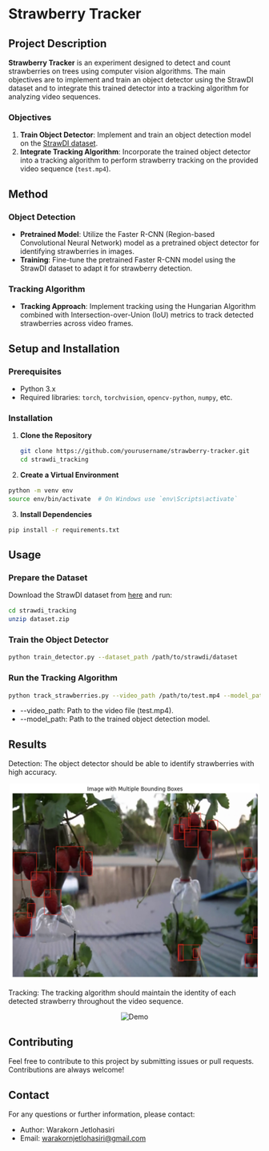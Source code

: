 # Strawberry Tracker

## Project Description

**Strawberry Tracker** is an experiment designed to detect and count strawberries on trees using computer vision algorithms. The main objectives are to implement and train an object detector using the StrawDI dataset and to integrate this trained detector into a tracking algorithm for analyzing video sequences.

### Objectives

1. **Train Object Detector**: Implement and train an object detection model on the [StrawDI dataset](https://strawdi.github.io/).
2. **Integrate Tracking Algorithm**: Incorporate the trained object detector into a tracking algorithm to perform strawberry tracking on the provided video sequence (`test.mp4`).

## Method

### Object Detection

- **Pretrained Model**: Utilize the Faster R-CNN (Region-based Convolutional Neural Network) model as a pretrained object detector for identifying strawberries in images.
- **Training**: Fine-tune the pretrained Faster R-CNN model using the StrawDI dataset to adapt it for strawberry detection.

### Tracking Algorithm

- **Tracking Approach**: Implement tracking using the Hungarian Algorithm combined with Intersection-over-Union (IoU) metrics to track detected strawberries across video frames.

## Setup and Installation

### Prerequisites

- Python 3.x
- Required libraries: `torch`, `torchvision`, `opencv-python`, `numpy`, etc.

### Installation

1. **Clone the Repository**

   ```bash
   git clone https://github.com/yourusername/strawberry-tracker.git
   cd strawdi_tracking
   ```
2. **Create a Virtual Environment**

  ```bash
  python -m venv env
  source env/bin/activate  # On Windows use `env\Scripts\activate`
  ```

3. **Install Dependencies**

  ```bash
  pip install -r requirements.txt
  ```

## Usage
### Prepare the Dataset

Download the StrawDI dataset from [here](https://drive.google.com/file/d/1elFB-q9dgPbfnleA7qIrTb96Qsli8PZl/view) and run:

  ```bash
  cd strawdi_tracking
  unzip dataset.zip
  ```
  
### Train the Object Detector

  ```bash
  python train_detector.py --dataset_path /path/to/strawdi/dataset
  ```

### Run the Tracking Algorithm

  ```bash
  python track_strawberries.py --video_path /path/to/test.mp4 --model_path /path/to/trained/model
  ```

- --video_path: Path to the video file (test.mp4).
- --model_path: Path to the trained object detection model.

## Results
Detection: The object detector should be able to identify strawberries with high accuracy.

<div align="center">
  <img src="https://github.com/Warajet/strawdi_tracking/blob/main/straw_di_detection_output.png" width="500" alt="Demo" />
</div>

Tracking: The tracking algorithm should maintain the identity of each detected strawberry throughout the video sequence.

<div align="center">
  <img src="https://github.com/Warajet/strawdi_tracking/blob/main/straw_di_tracking_output.gif" width="500" alt="Demo" />
</div>

## Contributing
Feel free to contribute to this project by submitting issues or pull requests. Contributions are always welcome!

## Contact
For any questions or further information, please contact:

- Author: Warakorn Jetlohasiri
- Email: warakornjetlohasiri@gmail.com
